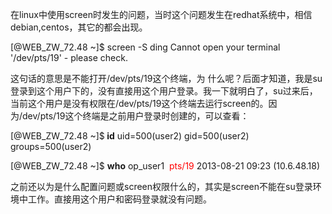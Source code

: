 <!--
author: beebol
date: 2013-08-21 10:40:55
title: 创建screen时Cannot open your terminal '/dev/pts/19' - please check.
tags: screen,shell
category: Linux基础,Shell
status: publish
summary: 在linux中使用screen时发生的问题，当时这个问题发生在redhat系统中，相信debian,centos，其它的都会出现。[@WEB_ZW_72.48 ~]$ screen -S dingCannot open your terminal '/dev/pts/19' - 
-->

在linux中使用screen时发生的问题，当时这个问题发生在redhat系统中，相信debian,centos，其它的都会出现。

[@WEB_ZW_72.48 ~]$ screen -S ding
Cannot open your terminal '/dev/pts/19' - please check.

这句话的意思是不能打开/dev/pts/19这个终端，为 什么呢？后面才知道，我是su登录到这个用户下的，没有直接用这个用户登录。我一下就明白了，su过来后，当前这个用户是没有权限在/dev/pts/19这个终端去运行screen的。因为/dev/pts/19这个终端是之前用户登录时创建的，可以查看：

[@WEB_ZW_72.48 ~]$<strong> id</strong>
uid=500(user2) gid=500(user2) groups=500(user2)

[@WEB_ZW_72.48 ~]$ <strong>who</strong>
op_user1 <span style="color: #ff0000;"> pts/19</span> 2013-08-21 09:23 (10.6.48.18)

之前还以为是什么配置问题或screen权限什么的，其实是screen不能在su登录环境中工作。直接用这个用户和密码登录就没有问题。